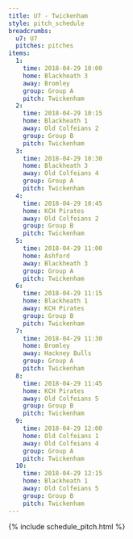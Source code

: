 ```yaml
---
title: U7 - Twickenham
style: pitch_schedule
breadcrumbs:
  u7: U7
  pitches: pitches
items:
  1:
    time: 2018-04-29 10:00
    home: Blackheath 3
    away: Bromley
    group: Group A
    pitch: Twickenham
  2:
    time: 2018-04-29 10:15
    home: Blackheath 1
    away: Old Colfeians 2
    group: Group B
    pitch: Twickenham
  3:
    time: 2018-04-29 10:30
    home: Blackheath 3
    away: Old Colfeians 4
    group: Group A
    pitch: Twickenham
  4:
    time: 2018-04-29 10:45
    home: KCH Pirates
    away: Old Colfeians 2
    group: Group B
    pitch: Twickenham
  5:
    time: 2018-04-29 11:00
    home: Ashford
    away: Blackheath 3
    group: Group A
    pitch: Twickenham
  6:
    time: 2018-04-29 11:15
    home: Blackheath 1
    away: KCH Pirates
    group: Group B
    pitch: Twickenham
  7:
    time: 2018-04-29 11:30
    home: Bromley
    away: Hackney Bulls
    group: Group A
    pitch: Twickenham
  8:
    time: 2018-04-29 11:45
    home: KCH Pirates
    away: Old Colfeians 5
    group: Group B
    pitch: Twickenham
  9:
    time: 2018-04-29 12:00
    home: Old Colfeians 1
    away: Old Colfeians 4
    group: Group A
    pitch: Twickenham
  10:
    time: 2018-04-29 12:15
    home: Blackheath 1
    away: Old Colfeians 5
    group: Group B
    pitch: Twickenham
---
```


{% include schedule_pitch.html %}
